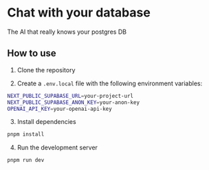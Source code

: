 # Chat with your database

The AI that really knows your postgres DB

## How to use

1. Clone the repository

2. Create a `.env.local` file with the following environment variables:

```bash
NEXT_PUBLIC_SUPABASE_URL=your-project-url
NEXT_PUBLIC_SUPABASE_ANON_KEY=your-anon-key
OPENAI_API_KEY=your-openai-api-key
```

3. Install dependencies

```bash
pnpm install
```

4. Run the development server

```bash
pnpm run dev
```
